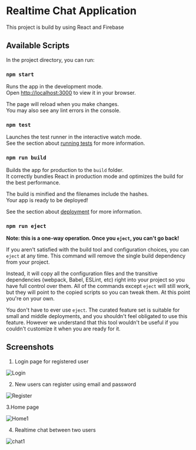 # Realtime Chat Application 

This project is build by using React and Firebase

## Available Scripts

In the project directory, you can run:

### `npm start`

Runs the app in the development mode.\
Open [http://localhost:3000](http://localhost:3000) to view it in your browser.

The page will reload when you make changes.\
You may also see any lint errors in the console.

### `npm test`

Launches the test runner in the interactive watch mode.\
See the section about [running tests](https://facebook.github.io/create-react-app/docs/running-tests) for more information.

### `npm run build`

Builds the app for production to the `build` folder.\
It correctly bundles React in production mode and optimizes the build for the best performance.

The build is minified and the filenames include the hashes.\
Your app is ready to be deployed!

See the section about [deployment](https://facebook.github.io/create-react-app/docs/deployment) for more information.

### `npm run eject`

**Note: this is a one-way operation. Once you `eject`, you can't go back!**

If you aren't satisfied with the build tool and configuration choices, you can `eject` at any time. This command will remove the single build dependency from your project.

Instead, it will copy all the configuration files and the transitive dependencies (webpack, Babel, ESLint, etc) right into your project so you have full control over them. All of the commands except `eject` will still work, but they will point to the copied scripts so you can tweak them. At this point you're on your own.

You don't have to ever use `eject`. The curated feature set is suitable for small and middle deployments, and you shouldn't feel obligated to use this feature. However we understand that this tool wouldn't be useful if you couldn't customize it when you are ready for it.

## Screenshots

1. Login page for registered user

![Login](https://user-images.githubusercontent.com/107454186/220146675-a66ff0db-475a-4e96-acfa-8c2709f6d438.jpg)


2. New users can register using email and password

![Register](https://user-images.githubusercontent.com/107454186/220147092-329afabf-8b00-4257-9518-208678b580b3.jpg)


3.Home page 

![Home1](https://user-images.githubusercontent.com/107454186/221173538-39c37902-0cc2-4a9f-a6bc-833e0da445a0.jpg)


4. Realtime chat between two users
 
![chat1](https://user-images.githubusercontent.com/107454186/221174030-df8c7739-f44c-4a3a-8f24-c24e0d4eac39.jpg)







